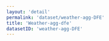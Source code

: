 ```yaml
---
layout: 'detail'
permalink: 'dataset/weather-agg-DFE'
title: 'Weather-agg-dfe'
datasetID: 'weather-agg-DFE'
---
```


